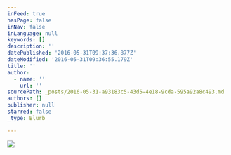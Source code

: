 ```yaml
---
inFeed: true
hasPage: false
inNav: false
inLanguage: null
keywords: []
description: ''
datePublished: '2016-05-31T09:37:36.877Z'
dateModified: '2016-05-31T09:36:55.179Z'
title: ''
author:
  - name: ''
    url: ''
sourcePath: _posts/2016-05-31-a93183c5-43d5-4e18-9cda-595a92a8c493.md
authors: []
publisher: null
starred: false
_type: Blurb

---
```

![](https://the-grid-user-content.s3-us-west-2.amazonaws.com/be8cf092-ba45-4c23-9603-e6a7f0cf5120.jpg)